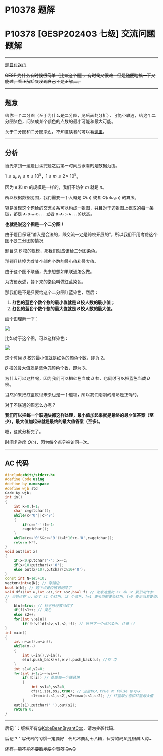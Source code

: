 # P10378 题解

# P10378 [GESP202403 七级] 交流问题 题解

------------

[题目传送门](https://www.luogu.com.cn/problem/P10378)

~~GESP 为什么有时候很简单（比如这个题），有时候又很难，但是随便瞎搞一下又能过，看正解后又发现自己不是正解。。。~~

------------

## 题意

给你一个二分图（至于为什么是二分图，见后面的分析），可能不联通，给这个二分图染色，问染成某个颜色的点数的最小可能和最大可能。

关于二分图和二分图染色，不知道读者的可以看[这里](https://oi-wiki.org/graph/bi-graph/)。

------------

## 分析

首先拿到一道题目读完题之后第一时间应该看的是数据范围。

$1\leq u_i,v_i\leq n\leq 10^5$，$1\leq m\leq 2\times 10^5$。

因为 $n$ 和 $m$ 的规模是一样的，我们不妨令 $m$ 就是 $n$。

所以根据数据范围，我们需要一个大概是 $O(n)$ 或者 $O(n\log n)$ 的算法。

容易发现这个题给的交流关系可以构成一张图，并且对于这张图上截取的每一条链，都是 `A-B-A-B...` 或者 `B-A-B-A...`的状态。

**也就是说这个图是一个二分图！**

由于题目保证“输入是合法的，即交流一定是跨校开展的”，所以我们不用考虑这个图不是二分图的情况

题目求 $B$ 校的规模，那我们就应该给二分图染色。

那题目转换为求某个颜色个数的最小值和最大值。

由于这个图不联通，先来想想如果联通怎么做。

为方便表述，接下来的染色叫做红蓝染色。

那我们是不是只要给这个二分图红蓝染色，然后：

1. **红色的蓝色个数个数的最小值就是 $B$ 校人数的最小值；**
2. **红色的蓝色个数个数的最大值就是 $B$ 校人数的最大值。**

画个图理解一下：

![](https://cdn.luogu.com.cn/upload/image_hosting/xuw5a2jt.png)

比如对于这个图，可以这样染色：

![](https://cdn.luogu.com.cn/upload/image_hosting/v83mqvzo.png)

这个时候 $B$ 校的最小值就是红色的颜色个数，即为 $2$。

$B$ 校的最大值就是蓝色的颜色个数，即为 $3$。

为什么可以这样呢，因为我们可以把红色当成 $B$ 校，也同时可以把蓝色当成 $B$ 校。

当然如果把红蓝反过来染也是一个道理，所以我们刚刚的结论是正确的。

对于不联通的图怎么办呢？

**我们可以把每一个联通块都这样处理，最小值加起来就是最终的最小值答案（至少），最大值加起来就是最终的最大值答案（至多）。**

嗯，这就分析完了。

时间复杂度 $O(n)$，因为每个点只被访问一次。

------------

## AC 代码

```cpp
#include<bits/stdc++.h>
#define Code using
#define by namespace
#define wjb std
Code by wjb;
int in()
{
	int k=0,f=1;
	char c=getchar();
	while(c<'0'||c>'9')
	{
		if(c=='-')f=-1;
		c=getchar();
	}
	while(c>='0'&&c<='9')k=k*10+c-'0',c=getchar();
	return k*f;
}
void out(int x)
{
	if(x<0)putchar('-'),x=-x;
	if(x<10)putchar(x+'0');
	else out(x/10),putchar(x%10+'0');
}
const int N=1e5+10;
vector<int>e[N]; // 存储边 
bool b[N]; // 这个点是否被访问过了 
void dfs(int u,int &s1,int &s2,bool f) // 注意这里的 s1 和 s2 要引用传参 
// 当前点在 u，染了 s1 个红色，s2 个蓝色，f=1 表示当前要染红色，f=0 表示当前要染黑色 
{
	b[u]=true; // 标记已经放问过了 
	if(f)s1++; // 染色 
	else s2++;
	for(int v:e[u])
		if(!b[v])dfs(v,s1,s2,!f); // 进行下一个点的染色，注意 !f 
}
int main()
{
	int n=in(),m=in();
	while(m--)
	{
		int u=in(),v=in();
		e[u].push_back(v),e[v].push_back(u); //存 边 
	}
	int s1=0,s2=0;
	for(int i=1;i<=n;i++)
		if(!b[i]) // 处理每一个联通块 
		{
			int ss1=0,ss2=0;
			dfs(i,ss1,ss2,true); // 这里传入 true 和 false 都可以
			s1+=min(ss1,ss2),s2+=max(ss1,ss2); // 红蓝最小值和红蓝最大值 
		}
	out(s1),putchar(' '),out(s2);
	return 0;
}
```

------------

后记 1：版权所有@[KobeBeanBryantCox](https://www.luogu.com.cn/user/865625)，请勿抄袭代码。

后记 2：写代码的习惯一定要好，代码不要乱七八糟，优秀的码风是很醉人的~

~~还有，能不能不要脸地要个赞呀 QwQ~~